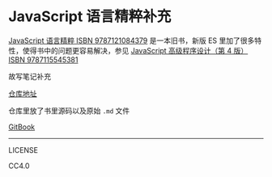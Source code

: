 # JavaScript 语言精粹补充

[JavaScript 语言精粹 ISBN 9787121084379](https://book.douban.com/subject/3590768/) 是一本旧书，新版 ES 里加了很多特性，使得书中的问题更容易解决，参见 [JavaScript 高级程序设计（第 4 版）ISBN 9787115545381](https://book.douban.com/subject/35175321/)

故写笔记补充

[仓库地址](https://github.com/wuyudi/JavaScript-TheGoodPartsAdditionals)

仓库里放了书里源码以及原始 `.md` 文件

[GitBook](https://wuyudi.gitbook.io/javascript-thegoodpartsadditionals/2)

---

LICENSE

CC4.0
